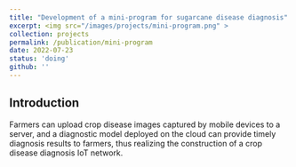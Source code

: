 ```yaml
---
title: "Development of a mini-program for sugarcane disease diagnosis"
excerpt: <img src="/images/projects/mini-program.png" >
collection: projects
permalink: /publication/mini-program
date: 2022-07-23
status: 'doing'
github: ''
---
```


Introduction
---
Farmers can upload crop disease images captured by mobile devices to a server, and a diagnostic model deployed on the cloud can provide timely diagnosis results to farmers, thus realizing the construction of a crop disease diagnosis IoT network.